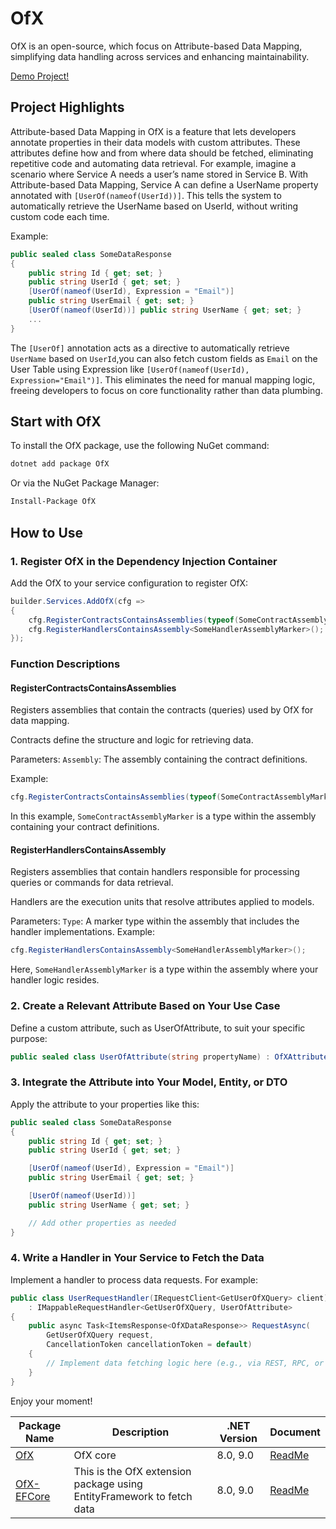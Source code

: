 # OfX

OfX is an open-source, which focus on Attribute-based Data Mapping, simplifying data handling across services and enhancing maintainability.

[Demo Project!](https://github.com/quyvu01/TestOfX-Demo)
## Project Highlights
Attribute-based Data Mapping in OfX is a feature that lets developers annotate properties in their data models with custom attributes. These attributes define how and from where data should be fetched, eliminating repetitive code and automating data retrieval.
For example, imagine a scenario where Service A needs a user’s name stored in Service B. With Attribute-based Data Mapping, Service A can define a UserName property annotated with `[UserOf(nameof(UserId))]`. This tells the system to automatically retrieve the UserName based on UserId, without writing custom code each time.

Example:

```csharp
public sealed class SomeDataResponse
{
    public string Id { get; set; }
    public string UserId { get; set; }
    [UserOf(nameof(UserId), Expression = "Email")]
    public string UserEmail { get; set; }
    [UserOf(nameof(UserId))] public string UserName { get; set; }
    ...
}
```
The `[UserOf]` annotation acts as a directive to automatically retrieve `UserName` based on `UserId`,you can also fetch custom fields as `Email` on the User Table using Expression like `[UserOf(nameof(UserId), Expression="Email")]`. This eliminates the need for manual mapping logic, freeing developers to focus on core functionality rather than data plumbing.

## Start with OfX
To install the OfX package, use the following NuGet command:

```bash
dotnet add package OfX
```
Or via the NuGet Package Manager:

```bash
Install-Package OfX
```

## How to Use

### 1. Register OfX in the Dependency Injection Container
Add the OfX to your service configuration to register OfX:

```csharp
builder.Services.AddOfX(cfg =>
{
    cfg.RegisterContractsContainsAssemblies(typeof(SomeContractAssemblyMarker).Assembly);
    cfg.RegisterHandlersContainsAssembly<SomeHandlerAssemblyMarker>();
});
```

### Function Descriptions
#### RegisterContractsContainsAssemblies

Registers assemblies that contain the contracts (queries) used by OfX for data mapping.

Contracts define the structure and logic for retrieving data.

Parameters: 
`Assembly`: The assembly containing the contract definitions.

Example:
```csharp
cfg.RegisterContractsContainsAssemblies(typeof(SomeContractAssemblyMarker).Assembly);
```

In this example, `SomeContractAssemblyMarker` is a type within the assembly containing your contract definitions.

#### RegisterHandlersContainsAssembly

Registers assemblies that contain handlers responsible for processing queries or commands for data retrieval.

Handlers are the execution units that resolve attributes applied to models.

Parameters:
`Type`: A marker type within the assembly that includes the handler implementations.
Example:
```csharp
cfg.RegisterHandlersContainsAssembly<SomeHandlerAssemblyMarker>();
```

Here, `SomeHandlerAssemblyMarker` is a type within the assembly where your handler logic resides.

### 2. Create a Relevant Attribute Based on Your Use Case
Define a custom attribute, such as UserOfAttribute, to suit your specific purpose:

```csharp
public sealed class UserOfAttribute(string propertyName) : OfXAttribute(propertyName);
```

### 3. Integrate the Attribute into Your Model, Entity, or DTO
Apply the attribute to your properties like this:
```csharp
public sealed class SomeDataResponse
{
    public string Id { get; set; }
    public string UserId { get; set; }

    [UserOf(nameof(UserId), Expression = "Email")]
    public string UserEmail { get; set; }

    [UserOf(nameof(UserId))]
    public string UserName { get; set; }

    // Add other properties as needed
}
```

### 4. Write a Handler in Your Service to Fetch the Data
Implement a handler to process data requests. For example:
```csharp
public class UserRequestHandler(IRequestClient<GetUserOfXQuery> client)
    : IMappableRequestHandler<GetUserOfXQuery, UserOfAttribute>
{
    public async Task<ItemsResponse<OfXDataResponse>> RequestAsync(
        GetUserOfXQuery request,
        CancellationToken cancellationToken = default)
    {
        // Implement data fetching logic here (e.g., via REST, RPC, or gRPC)
    }
}
```

Enjoy your moment!

| Package Name                                             | Description                                                           | .NET Version | Document                                                                                 |
|----------------------------------------------------------|-----------------------------------------------------------------------|--------------|------------------------------------------------------------------------------------------|
| [OfX](https://www.nuget.org/packages/OfX/)               | OfX core                                                              | 8.0, 9.0     | [ReadMe](https://github.com/quyvu01/OfX/blob/main/README.md)                             |
| [OfX-EFCore](https://www.nuget.org/packages/OfX-EFCore/) | This is the OfX extension package using EntityFramework to fetch data | 8.0, 9.0     | [ReadMe](https://github.com/quyvu01/OfX/blob/main/src/OfX.EntityFrameworkCore/README.md) |
